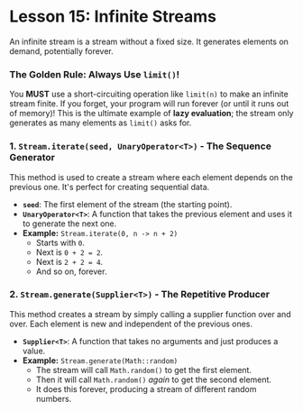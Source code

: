 # Lesson 15: Infinite Streams

An infinite stream is a stream without a fixed size. It generates elements on demand, potentially forever.

### The Golden Rule: Always Use `limit()`!
You **MUST** use a short-circuiting operation like `limit(n)` to make an infinite stream finite. If you forget, your program will run forever (or until it runs out of memory)! This is the ultimate example of **lazy evaluation**; the stream only generates as many elements as `limit()` asks for.

### 1. `Stream.iterate(seed, UnaryOperator<T>)` - The Sequence Generator

This method is used to create a stream where each element depends on the previous one. It's perfect for creating sequential data.

* **`seed`**: The first element of the stream (the starting point).
* **`UnaryOperator<T>`**: A function that takes the previous element and uses it to generate the next one.
* **Example:** `Stream.iterate(0, n -> n + 2)`
    * Starts with `0`.
    * Next is `0 + 2 = 2`.
    * Next is `2 + 2 = 4`.
    * And so on, forever.

### 2. `Stream.generate(Supplier<T>)` - The Repetitive Producer

This method creates a stream by simply calling a supplier function over and over. Each element is new and independent of the previous ones.

* **`Supplier<T>`**: A function that takes no arguments and just produces a value.
* **Example:** `Stream.generate(Math::random)`
    * The stream will call `Math.random()` to get the first element.
    * Then it will call `Math.random()` *again* to get the second element.
    * It does this forever, producing a stream of different random numbers.